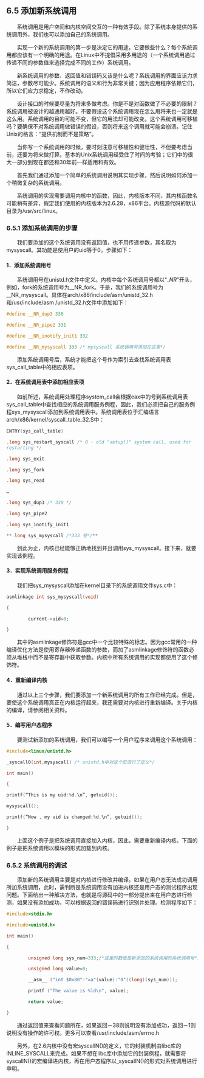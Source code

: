 ## 6.5 添加新系统调用

&emsp;&emsp;系统调用是用户空间和内核空间交互的一种有效手段。除了系统本身提供的系统调用外，我们也可以添加自己的系统调用。

&emsp;&emsp;实现一个新的系统调用的第一步是决定它的用途。它要做些什么？每个系统调用都应该有一个明确的用途。在Linux中不提倡采用多用途的（一个系统调用通过传递不同的参数值来选择完成不同的工作）系统调用。

&emsp;&emsp;新系统调用的参数、返回值和错误码又该是什么呢？系统调用的界面应该力求简洁，参数尽可能少。系统调用的语义和行为非常关键；因为应用程序依赖它们，所以它们应力求稳定，不作改动。

&emsp;&emsp;设计接口的时候要尽量为将来多做考虑。你是不是对函数做了不必要的限制？系统调用被设计的越通用越好。不要假设这个系统调用现在怎么用将来也一定就是这么用。系统调用的目的可能不变，但它的用法却可能改变。这个系统调用可移植吗？要确保不对系统调用做错误的假设，否则将来这个调用就可能会崩溃。记住Unix的格言：“提供机制而不是策略”。

&emsp;&emsp;当你写一个系统调用的时候，要时刻注意可移植性和健壮性，不但要考虑当前，还要为将来做打算。基本的Unix系统调用经受住了时间的考验；它们中的很大一部分到现在都还和30年前一样适用和有效。

&emsp;&emsp;首先我们通过添加一个简单的系统调用说明其实现步骤，然后说明如何添加一个稍微复杂的系统调用。

&emsp;&emsp;系统调用的实现需要调用内核中的函数，因此，内核版本不同，其内核函数名可能稍有差异，假定我们使用的内核版本为2.6.28，x86平台。内核源代码的默认目录为/usr/src/linux。

### 6.5.1 添加系统调用的步骤

&emsp;&emsp;我们要添加的这个系统调用没有返回值，也不用传递参数，其名取为mysyscall。其功能是使用户的uid等于0。步骤如下：

#### 1．添加系统调用号

&emsp;&emsp;系统调用号在unistd.h文件中定义。内核中每个系统调用号都以“__NR_”开头，例如，fork的系统调用号为__NR_fork。于是，我们的系统调用号为__NR_mysyscall。具体在arch/x86/include/asm/unistd_32.h和/usr/include/asm
/unistd_32.h文件中添加如下：
```c
#define __NR_dup3 330

#define __NR_pipe2 331

#define __NR_inotify_init1 332

#define __NR_mysyscall 333 /* mysyscall 系统调用号添加在这里*/
```
&emsp;&emsp;添加系统调用号后，系统才能把这个号作为索引去查找系统调用表sys_call_table中的相应表项。

#### 2．在系统调用表中添加相应表项

&emsp;&emsp;如前所述，系统调用处理程序system_call会根据eax中的号到系统调用表sys_call_table中查找相应的系统调用服务例程，因此，我们必须把自己的服务例程sys_mysyscall添加到系统调用表中。系统调用表位于汇编语言arch/x86/kernel/syscall_table_32.S中：
```c
ENTRY(sys_call_table)

.long sys_restart_syscall /* 0 - old "setup()" system call, used for
restarting */

.long sys_exit

.long sys_fork

.long sys_read

…

.long sys_dup3 /* 330 */

.long sys_pipe2

.long sys_inotify_init1

**.long sys_mysyscall /*333 号*/**
```
&emsp;&emsp;到此为止，内核已经能够正确地找到并且调用sys_mysyscall。接下来，就要实现该例程。

#### 3．实现系统调用服务例程

&emsp;&emsp;我们把sys_mysyscall添加在kernel目录下的系统调用文件sys.c中：

```c
asmlinkage int sys_mysyscall(void)

{

		current->uid=0;

}
```

&emsp;&emsp;其中的asmlinkage修饰符是gcc中一个比较特殊的标志。因为gcc常用的一种编译优化方法是使用寄存器传递函数的参数，而加了asmlinkage修饰符的函数必须从堆栈中而不是寄存器中获取参数。内核中所有系统调用的实现都使用了这个修饰符。

#### 4．重新编译内核

&emsp;&emsp;通过以上三个步骤，我们要添加一个新系统调用的所有工作已经完成。但是，要使这个系统调用真正在内核运行起来，我还需要对内核进行重新编译。关于内核的编译，请参阅相关资料。

#### 5．编写用户态程序

&emsp;&emsp;要测试新添加的系统调用，我们可以编写一个用户程序来调用这个系统调用：

```c
#include<linux/unistd.h>

_syscall0(int,mysyscall) /* unistd.h中对这个宏进行了定义*/

int main()

{

printf(“This is my uid:%d.\n”, getuid());

mysyscall();

printf(“Now , my uid is changed:%d.\n”, getuid());

}
```

&emsp;&emsp;上面这个例子是把系统调用直接加入内核，因此，需要重新编译内核。下面的例子是把系统调用以模块的形式加载到内核。

### 6.5.2 系统调用的调试

&emsp;&emsp;添加新的系统调用主要是对内核进行修改并编译。如果在用户态无法成功调用所加系统调用，此时，需判断是系统调用没有加进内核还是用户态的测试程序出现问题。下面给出一种解决方法，也就是将源码中的一部分提出来在用户态进行检测，如果没有添加成功，可以根据返回的错误码进行识别并处理。检测程序如下：

```c
#include<stdio.h>

#include<unistd.h>

int main()

{

		unsigned long sys_num=333;/*这里的数值是新添加的系统调用的系统调用号*/

		unsigned long value=0;

		__asm__ ("int $0x80":"=a"(value):"0"((long)(sys_num)));

		printf ("The value is %ld\n", value);

		return value;

}
```

&emsp;&emsp;通过返回值来查看问题所在，如果返回－38则说明没有添加成功，返回－1则说明没有操作的许可权。更多可以查看/usr/include/asm/errno.h

&emsp;&emsp;另外，在2.6内核中没有宏syscallN()的定义，它的封装机制由libc库的INLINE_SYSCALL来完成。如果不想在libc库中添加它的封装例程，就需要将syscallN()的宏编译进内核，再在用户态程序以_syscallN()的形式对系统调用进行申明。
